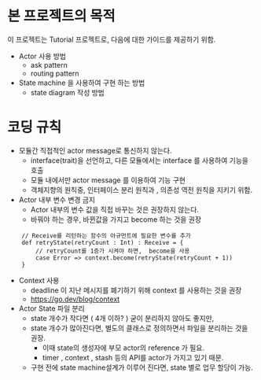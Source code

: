 # 본 프로젝트의 목적
이 프로젝트는 Tutorial 프로젝트로, 다음에 대한 가이드를 제공하기 위함.
* Actor 사용 방법
    * ask pattern
    * routing pattern
* State machine 을 사용하여 구현 하는 방법
    * state diagram 작성 방법
 


# 코딩 규칙
* 모듈간 직접적인 actor message로 통신하지 않는다.
    * interface(trait)을 선언하고,  다른 모듈에서는 interface 를 사용하여 기능을 호출
    * 모듈 내에서만 actor message 를 이용하여 기능 구현
    * 객체지향의 원칙중, 인터페이스 분리 원칙과 , 의존성 역전 원칙을 지키기 위함. 
* Actor 내부 변수 변경 금지
    * Actor 내부의 변수 값을 직접 바꾸는 것은 권장하지 않는다.
    * 바꿔야 하는 경우, 바뀐값을 가지고 become 하는 것을 권장
```
    // Receive를 리턴하는 함수의 아규먼트에 필요한 변수를 추가
    def retryState(retryCount : Int) : Receive = {
        // retryCount를 1증가 시켜야 하면,  become을 사용
        case Error => context.become(retryState(retryCount + 1))
    }
```

* Context 사용
    * deadline 이 지난 메시지를 폐기하기 위해 context 를 사용하는 것을 권장
    * https://go.dev/blog/context 
* Actor State 파일 분리
    * state 개수가 작다면 ( 4개 이하? ) 굳이 분리하지 않아도 좋지만,
    * state 개수가 많아진다면, 별도의 클래스로 정의하면서 파일을 분리하는 것을 권장.
        * 이때 state의 생성자에 부모  actor의 reference 가 필요. 
        * timer , context , stash 등의 API를 actor가 가지고 있기 때문.
    * 구현 전에 state machine설계가 이루어 진다면,  state 별로 업무 할당이 가능. 



